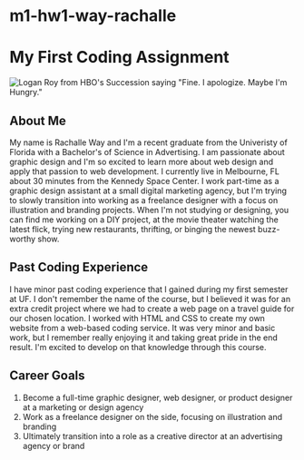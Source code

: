 # m1-hw1-way-rachalle
# My First Coding Assignment #
![Logan Roy from HBO's Succession saying "Fine. I apologize. Maybe I'm Hungry."](https://media.giphy.com/media/pHYedRdyYfYa6pvHZk/giphy-downsized.gif)

## About Me ##
My name is Rachalle Way and I'm a recent graduate from the Univeristy of Florida with a Bachelor's of Science in Advertising. I am passionate about graphic design and I'm so excited to learn more about web design and apply that passion to web development. I currently live in Melbourne, FL about 30 minutes from the Kennedy Space Center. I work part-time as a graphic design assistant at a small digital marketing agency, but I'm trying to slowly transition into working as a freelance designer with a focus on illustration and branding projects. When I'm not studying or designing, you can find me working on a DIY project, at the movie theater watching the latest flick, trying new restaurants, thrifting, or binging the newest buzz-worthy show.

## Past Coding Experience ##
I have minor past coding experience that I gained during my first semester at UF. I don't remember the name of the course, but I believed it was for an extra credit project where we had to create a web page on a travel guide for our chosen location. I worked with HTML and CSS to create my own website from a web-based coding service. It was very minor and basic work, but I remember really enjoying it and taking great pride in the end result. I'm excited to develop on that knowledge through this course. 

## Career Goals ##
1. Become a full-time graphic designer, web designer, or product designer at a marketing or design agency
2. Work as a freelance designer on the side, focusing on illustration and branding
3. Ultimately transition into a role as a creative director at an advertising agency or brand